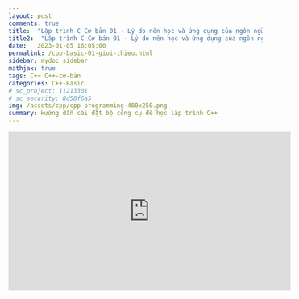 ```yaml
---
layout: post
comments: true
title:  "Lập trình C Cơ bản 01 - Lý do nên học và ứng dụng của ngôn ngữ C/C++ trong thực tế"
title2:  "Lập trình C Cơ bản 01 - Lý do nên học và ứng dụng của ngôn ngữ C/C++ trong thực tế"
date:   2023-01-05 16:05:00
permalink: /cpp-basic-01-gioi-thieu.html
sidebar: mydoc_sidebar
mathjax: true
tags: C++ C++-cơ-bản
categories: C++-Basic
# sc_project: 11213301
# sc_security: 8d50f6a5
img: /assets/cpp/cpp-programming-400x250.png
summary: Hướng dẫn cài đặt bộ công cụ để học lập trình C++
---
```


<iframe width="560" height="315" src="https://www.youtube.com/embed/bQV5l1RLc7U?si=iaSfOorQIG9QrE6i" title="YouTube video player" frameborder="0" allow="accelerometer; autoplay; clipboard-write; encrypted-media; gyroscope; picture-in-picture; web-share" referrerpolicy="strict-origin-when-cross-origin" allowfullscreen></iframe>
